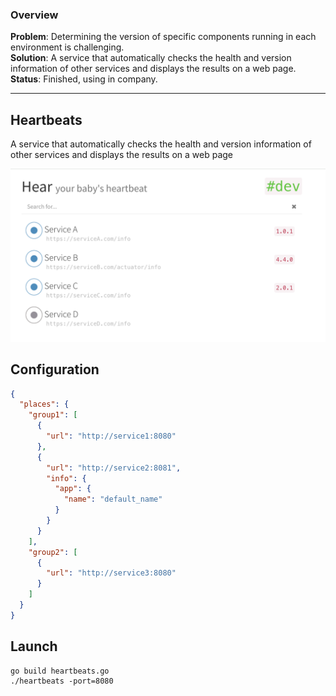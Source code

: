 ### Overview
**Problem**: Determining the version of specific components running in each environment is challenging.\
**Solution**: A service that automatically checks the health and version information of other services and displays the results on a web page.\
**Status**: Finished, using in company.

----

## Heartbeats
A service that automatically checks the health and version information of other services and displays the results on a web page
<div align="center">
    <img src="assets/image.png" width="600" height="auto">
</div>

## Configuration
```json
{
  "places": {
    "group1": [
      {
        "url": "http://service1:8080"
      },
      {
        "url": "http://service2:8081",
        "info": {
          "app": {
            "name": "default_name"
          }
        }
      }
    ],
    "group2": [
      {
        "url": "http://service3:8080"
      }
    ]
  }
}
```
## Launch
```
go build heartbeats.go
./heartbeats -port=8080
```
